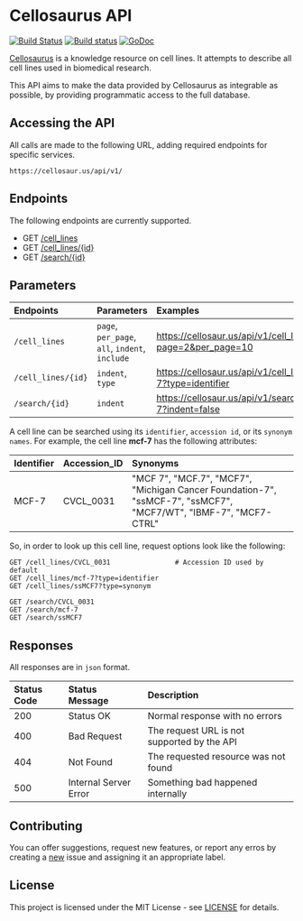# Cellosaurus API

[![Build Status](https://travis-ci.org/assefamaru/cellosaurus-api.svg?branch=master)](https://travis-ci.org/assefamaru/cellosaurus-api)
[![Build status](https://ci.appveyor.com/api/projects/status/ssw9ljftsj3pbom5?svg=true)](https://ci.appveyor.com/project/assefamaru/cellosaurus-api)
[![GoDoc](https://godoc.org/github.com/assefamaru/cellosaurus-api/src/cellosaurus?status.svg)](https://godoc.org/github.com/assefamaru/cellosaurus-api/src/cellosaurus)

[Cellosaurus](http://web.expasy.org/cellosaurus/) is a knowledge resource on cell lines. It attempts to describe all cell lines used in biomedical research.

This API aims to make the data provided by Cellosaurus as integrable as possible, by providing programmatic access to the full database.

## Accessing the API

All calls are made to the following URL, adding required endpoints for specific services.

```
https://cellosaur.us/api/v1/
```

## Endpoints

The following endpoints are currently supported.

* GET [/cell_lines](#Endpoints)
* GET [/cell_lines/{id}](#Endpoints)
* GET [/search/{id}](#Endpoints)

## Parameters

| Endpoints | Parameters | Examples |
| :--- | :--- | :--- |
| `/cell_lines` | `page`, `per_page`, `all`, `indent`, `include` | https://cellosaur.us/api/v1/cell_lines?page=2&per_page=10 |
| `/cell_lines/{id}` | `indent`, `type` | https://cellosaur.us/api/v1/cell_lines/mcf-7?type=identifier |
| `/search/{id}` | `indent` | https://cellosaur.us/api/v1/search/mcf-7?indent=false |

A cell line can be searched using its `identifier`, `accession id`, or its `synonym names`. For example, the cell line **mcf-7** has the following attributes:

| Identifier | Accession_ID | Synonyms |
| :--- | :--- | :--- |
| MCF-7 | CVCL_0031 | "MCF 7", "MCF.7", "MCF7", "Michigan Cancer Foundation-7", "ssMCF-7", "ssMCF7", "MCF7/WT", "IBMF-7", "MCF7-CTRL" |

So, in order to look up this cell line, request options look like the following:

```http
GET /cell_lines/CVCL_0031                # Accession ID used by default
GET /cell_lines/mcf-7?type=identifier
GET /cell_lines/ssMCF7?type=synonym

GET /search/CVCL_0031
GET /search/mcf-7
GET /search/ssMCF7
```

## Responses

All responses are in `json` format.

| Status Code | Status Message | Description |
| :--- | :--- | :--- |
| 200 | Status OK | Normal response with no errors |
| 400 | Bad Request | The request URL is not supported by the API |
| 404 | Not Found | The requested resource was not found |
| 500 | Internal Server Error | Something bad happened internally |

## Contributing

You can offer suggestions, request new features, or report any erros by creating a [new](https://github.com/assefamaru/cellosaurus-api/issues/new) issue and assigning it an appropriate label.

## License

This project is licensed under the MIT License - see [LICENSE](LICENSE) for details.
